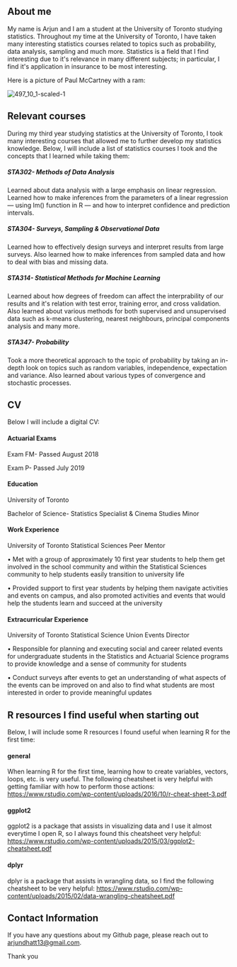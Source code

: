 ## About me 

My name is Arjun and I am a student at the University of Toronto studying statistics. Throughout my time at the University of Toronto, I have taken many interesting statistics courses related to topics such as probability, data analysis, sampling and much more. Statistics is a field that I find interesting due to it's relevance in many different subjects; in particular, I find it's application in insurance to be most interesting.

Here is a picture of Paul McCartney with a ram:

![497_10_1-scaled-1](https://user-images.githubusercontent.com/71524389/113047849-d4a65500-916f-11eb-82a8-415d10098e3d.jpg)

## Relevant courses 

During my third year studying statistics at the University of Toronto, I took many interesting courses that allowed me to further develop my statistics knowledge. Below, I will include a list of statistics courses I took and the concepts that I learned while taking them:

##### STA302- Methods of Data Analysis 

Learned about data analysis with a large emphasis on linear regression. Learned how to make inferences from the parameters of a linear regression — using lm() function in R — and how to interpret confidence and prediction intervals. 

##### STA304- Surveys, Sampling & Observational Data

Learned how to effectively design surveys and interpret results from large surveys. Also learned how to make inferences from sampled data and how to deal with bias and missing data. 

##### STA314- Statistical Methods for Machine Learning 

Learned about how degrees of freedom can affect the interprability of our results and it's relation with test error, training error, and cross validation. Also learned about various methods for both supervised and unsupervised data such as k-means clustering, nearest neighbours, principal components analysis and many more.

##### STA347- Probability 

Took a more theoretical approach to the topic of probability by taking an in-depth look on topics such as random variables, independence, expectation and variance. Also learned about various types of convergence and stochastic processes.  

## CV 

Below I will include a digital CV: 

#### Actuarial Exams 

Exam FM- Passed August 2018

Exam P- Passed July 2019 

#### Education 

University of Toronto 

Bachelor of Science- Statistics Specialist & Cinema Studies Minor

#### Work Experience 

University of Toronto Statistical Sciences Peer Mentor

• Met with a group of approximately 10 first year students to help them get involved in the school community and within the Statistical Sciences community to help students easily transition to university life

• Provided support to first year students by helping them navigate activities and events on campus, and also promoted activities and events that would help the students learn and succeed at the university

#### Extracurricular Experience 

University of Toronto Statistical Science Union Events Director

• Responsible for planning and executing social and career related events for undergraduate students in the Statistics and Actuarial Science programs to provide knowledge and a sense of community for students

• Conduct surveys after events to get an understanding of what aspects of the events can be improved on and also to find what students are most interested in order to provide meaningful updates



## R resources I find useful when starting out 

Below, I will include some R resources I found useful when learning R for the first time: 

#### general

When learning R for the first time, learning how to create variables, vectors, loops, etc. is very useful. The following cheatsheet is very helpful with getting familiar with how to perform those actions: https://www.rstudio.com/wp-content/uploads/2016/10/r-cheat-sheet-3.pdf

#### ggplot2 

ggplot2 is a package that assists in visualizing data and I use it almost everytime I open R, so I always found this cheatsheet very helpful: https://www.rstudio.com/wp-content/uploads/2015/03/ggplot2-cheatsheet.pdf

#### dplyr

dplyr is a package that assists in wrangling data, so I find the following cheatsheet to be very helpful: https://www.rstudio.com/wp-content/uploads/2015/02/data-wrangling-cheatsheet.pdf

## Contact Information 

If you have any questions about my Github page, please reach out to arjundhatt13@gmail.com. 

Thank you 
